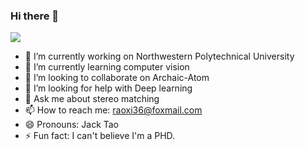 ### Hi there 👋
![](https://github-readme-stats.vercel.app/api?username=Raohaocheng)

<script src="https://gist.github.com/RaoHaocheng/71386b17f44f7f9265e38f0ec69efab0.js"></script>

- 🔭 I’m currently working on Northwestern Polytechnical University
- 🌱 I’m currently learning computer vision
- 👯 I’m looking to collaborate on Archaic-Atom
- 🤔 I’m looking for help with Deep learning
- 💬 Ask me about stereo matching
- 📫 How to reach me: raoxi36@foxmail.com
- 😄 Pronouns: Jack Tao
- ⚡ Fun fact: I can't believe I'm a PHD.

<!--
**RaoHaocheng/Raohaocheng** is a ✨ _special_ ✨ repository because its `README.md` (this file) appears on your GitHub profile.

Here are some ideas to get you started:


-->
